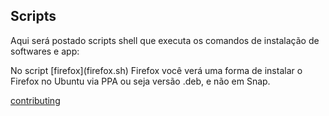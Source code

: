 ## Scripts

Aqui será postado scripts shell que executa os comandos de instalação de softwares e app:

<p>No script [firefox](firefox.sh) Firefox você verá uma forma de instalar o Firefox no Ubuntu via PPA ou seja versão .deb, e não em Snap.</p>

[contributing](CONTRIBUTING.md)
